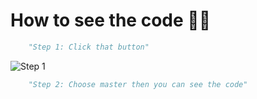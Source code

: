 # How to see the code 🧑‍💻
```py
    "Step 1: Click that button"
```
![Step 1](https://cdn.discordapp.com/attachments/956850904311664673/961646208965820446/unknown.png)
```py
    "Step 2: Choose master then you can see the code"
```
